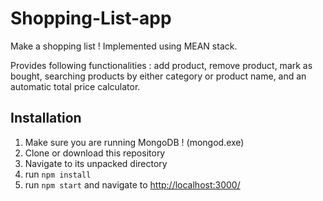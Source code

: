 # Shopping-List-app
Make a shopping list ! Implemented using MEAN stack.

Provides following functionalities : add product, remove product, mark as bought, searching products by either category or product name, and an automatic total price calculator. 
## Installation 

1. Make sure you are running MongoDB ! (mongod.exe)
2. Clone or download this repository
3. Navigate to its unpacked directory 
4. run `npm install`
5. run `npm start` and navigate to [http://localhost:3000/](http://localhost:3000/)